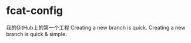 # fcat-config
我的GitHub上的第一个工程
Creating a new branch is quick.
Creating a new branch is quick & simple.
